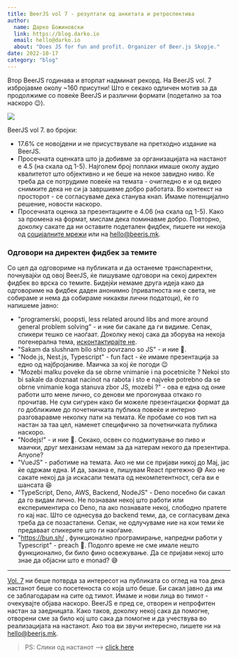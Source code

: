 ```yaml
---
title: BeerJS vol 7 - резултати од анкетата и ретроспектива
author:
  name: Дарко Божиновски
  link: https://blog.darko.io
  email: hello@darko.io
  about: "Does JS for fun and profit. Organizer of Beer.js Skopje."
date: 2022-10-17
category: "blog"
---
```


Втор BeerJS годинава и вторпат надминат рекорд. На BeerJS vol. 7 избројавме околу ~160 присутни! Што е секако одличен
мотив за да продолжиме со повеќе BeerJS и различни формати (подетално за тоа наскоро 😉).

<img src="/img/vol7-cover.jpg" />

BeerJS vol 7. во бројки:

- 17.6% се новојдени и не присуствувале на претходно издание на BeerJS.
- Просечната оценката што ја добивме за организацијата на настанот е 4.5 (на скала од 1-5). Најголем број поплаки имаше
  околу аудио квалитетот што објективно и не беше на некое завидно ниво. Ќе треба да се потрудиме повеќе на темата -
  очигледно е и од видео снимките дека не си ја завршивме добро работата. Во контекст на просторот - се согласуваме дека
  станува кнап. Имаме потенцијално решение, новости наскоро.
- Просечната оценка за презентациите е 4.06 (на скала од 1-5). Како за промена на формат, мислам дека поминавме добро.
  Повторно, доколку сакате да ни оставите подетален фидбек, пишете ни некоја од [социјалните мрежи](/contact) или на
  [hello@beerjs.mk](mailto:hello@beerjs.mk).

### Одговори на директен фидбек за темите

Со цел да одговориме на публиката и да останеме транспарентни, почнувајќи од овој BeerJS, ќе пишуваме одговори на секој
директен фидбек во врска со темите. Бидејќи немаме друга идеја како да одговориме на фидбек даден анонимно (приватноста
ни е света, не собираме и нема да собираме никакви лични податоци), ќе го напишеме јавно:

- "programerski, poopsti, less related around libs and more around general problem solving" - и ние би сакале да ги
  видиме. Сепак, спикери тешко се наоѓаат. Доколку некој сака да зборува на некоја погенерална тема,
  [исконтактирајте не](/contact).
- "Sakam da slushnam bilo shto povrzano so JS" - и ние 🍻.
- "Node.js, Nest.js, Typescript" - fun fact - ќе имаме презентација за едно од најбројаниве. Маичка за кој ќе погоди 😉
- "Mozebi malku poveke da se obrne vnimanie i na pocetnicite ? Nekoi sto bi sakale da doznaat nacinot na rabota i sto e
  najveke potrebno da se obrne vnimanie koga stanuva zbor JS, mozebi ?" - ова е една од оние работи што мене лично, со
  денови ме прогонуваа откако го прочитав. Не сум сигурен како би можеле презентациски формат да го доближиме до
  почетничката публика повеќе и интерно разговаравме неколку пати на темата. Ќе пробаме со нов тип на настан за таа цел,
  наменет специфично за почетничката публика наскоро.
- "Nodejs!" - и ние 🍻. Секако, освен со подмитување во пиво и маички, друг механизам немам за да натерам некого да
  презентира. Anyone?
- "VueJS" - работиме на темата. Ако не ми се пријави никој до Мај, јас ќе одржам една. И да, закана е, пишувам React
  претежно 😅 Ако не сакате некој да ја искасапи темата од некомпетентност, сега ви е шансата 😆
- "TypeScript, Deno, AWS, Backend, NodeJS" - Deno посебно би сакал да го видам лично. Не познавам некој што работи или
  експериментира со Deno, па ако познавате некој, слободно пратете го кај нас. Што се однесува до backend теми, да, се
  согласувам дека треба да се позастапени. Сепак, не одлучуваме ние на кои теми ќе предаваат спикерите што ги наоѓаме.
- "https://bun.sh/ , функционално програмирање, напредни работи у Typescript" - preach 🍻. Подолго време не сме имале
  нешто функционално, би било фино освежување. Да се пријави некој што знае да објасни што е monad? 😅

---

[Vol. 7](/events/vol-7) ни беше потврда за интересот на публиката со оглед на тоа дека настанот беше со посетеноста со
која што беше. Би сакал јавно да им се заблагодарам на сите од тимот. Имаме и нови лица во тимот - очекувајте објава
наскоро. BeerJS е пред се, отворен и непрофитен настан за заедницата. Како таков, доколку некој сака да помогне,
отворени сме за било кој што сака да помогне и да учествува во реализацијата на настанот. Ако тоа ви звучи интересно,
пишете ни на [hello@beerjs.mk](mailto:hello@beerjs.mk).

> PS: Слики од настанот --> [click here](https://photos.app.goo.gl/4AoEefFZvNMDQxhq9)
